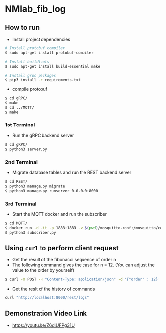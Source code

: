 # NMlab_fib_log

## How to run
- Install project dependencies
```bash
# Install protobuf compiler
$ sudo apt-get install protobuf-compiler

# Install buildtools
$ sudo apt-get install build-essential make

# Install grpc packages
$ pip3 install -r requirements.txt
```
- compile protobuf 
```bash
$ cd gRPC/
$ make
$ cd ../MQTT/
$ make
```
### 1st Terminal
- Run the gRPC backend server
```bash
$ cd gRPC/
$ python3 server.py
```
### 2nd Terminal
- Migrate database tables and run the REST backend server
```bash
$ cd REST/
$ python3 manage.py migrate
$ python3 manage.py runserver 0.0.0.0:8000
```
### 3rd Terminal
- Start the MQTT docker and run the subscriber
```bash
$ cd MQTT/
$ docker run -d -it -p 1883:1883 -v $(pwd)/mosquitto.conf:/mosquitto/config/mosquitto.conf eclipse-mosquitto
$ python3 subscriber.py
```
## Using `curl` to perform client request
- Get the result of the fibonacci sequence of order n
- The following command gives the case for n = 12. (You can adjust the value to the order by yourself)
```bash
$ curl -X POST -H "Content-Type: application/json" -d '{"order" : 12}' "http://localhost:8000/rest/fibonacci"
```
- Get the reslt of the history of commands
```bash
curl "http://localhost:8000/rest/logs"
```
## Demonstration Video Link
- https://youtu.be/Z6diUFPg31U